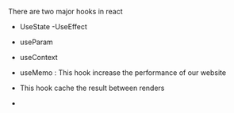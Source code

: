 There are two major hooks in react
- UseState   -UseEffect

- useParam
- useContext

- useMemo : This hook increase the performance of our website
- This hook cache the result between renders
- 
